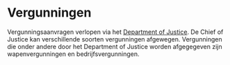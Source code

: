 # Vergunningen

Vergunningsaanvragen verlopen via het [Department of Justice](/Department%20of%20Justice/doj).
De Chief of Justice kan verschillende soorten vergunningen afgewegen. 
Vergunningen die onder andere door het Department of Justice worden afgegegeven zijn wapenvergunningen en bedrijfsvergunningen. 
